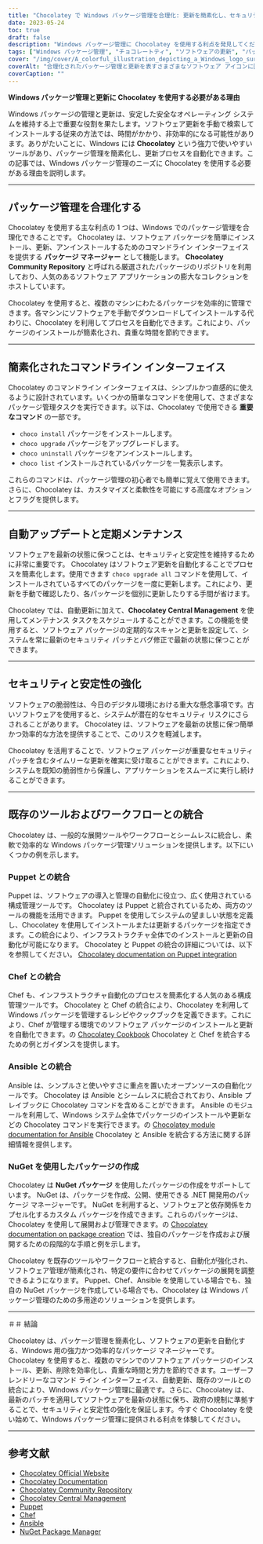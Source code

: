```yaml
---
title: "Chocolatey で Windows パッケージ管理を合理化: 更新を簡素化し、セキュリティを強化"
date: 2023-05-24
toc: true
draft: false
description: "Windows パッケージ管理に Chocolatey を使用する利点を発見してください。更新を自動化し、時間を節約し、システム セキュリティを確保します。"
tags: ["Windows パッケージ管理", "チョコレートティ", "ソフトウェアの更新", "パッケージマネージャー", "コマンドラインインターフェース", "自動アップデート", "定期メンテナンス", "安全", "安定", "統合", "政府の規制", "コンプライアンス", "傀儡", "シェフ", "アンシブル", "NuGet パッケージ", "国防総省 STIG", "パッケージ管理を合理化する", "ソフトウェアの脆弱性", "導入ツール", "Windows アップデート", "Windows パッケージの更新", "Windows ソフトウェア管理", "Windowsパッケージマネージャー", "パッケージ管理ツール", "自動パッケージ更新", "Windows セキュリティ更新プログラム", "ソフトウェアパッケージのインストール", "Windows ソフトウェアの展開", "パッケージ管理システム", "Windows ソフトウェア リポジトリ", "Windows ソフトウェア キャッシュ"]
cover: "/img/cover/A_colorful_illustration_depicting_a_Windows_logo_surrounded.png"
coverAlt: "合理化されたパッケージ管理と更新を表すさまざまなソフトウェア アイコンに囲まれた Windows ロゴを描いたカラフルなイラスト。"
coverCaption: ""
---
```


**Windows パッケージ管理と更新に Chocolatey を使用する必要がある理由**

Windows パッケージの管理と更新は、安定した安全なオペレーティング システムを維持する上で重要な役割を果たします。ソフトウェア更新を手動で検索してインストールする従来の方法では、時間がかかり、非効率的になる可能性があります。ありがたいことに、Windows には **Chocolatey** という強力で使いやすいツールがあり、パッケージ管理を簡素化し、更新プロセスを自動化できます。この記事では、Windows パッケージ管理のニーズに Chocolatey を使用する必要がある理由を説明します。

______

## パッケージ管理を合理化する

Chocolatey を使用する主な利点の 1 つは、Windows でのパッケージ管理を合理化できることです。 Chocolatey は、ソフトウェア パッケージを簡単にインストール、更新、アンインストールするためのコマンドライン インターフェイスを提供する **パッケージ マネージャー** として機能します。 **Chocolatey Community Repository** と呼ばれる厳選されたパッケージのリポジトリを利用しており、人気のあるソフトウェア アプリケーションの膨大なコレクションをホストしています。

Chocolatey を使用すると、複数のマシンにわたるパッケージを効率的に管理できます。各マシンにソフトウェアを手動でダウンロードしてインストールする代わりに、Chocolatey を利用してプロセスを自動化できます。これにより、パッケージのインストールが簡素化され、貴重な時間を節約できます。

______

## 簡素化されたコマンドライン インターフェイス

Chocolatey のコマンドライン インターフェイスは、シンプルかつ直感的に使えるように設計されています。いくつかの簡単なコマンドを使用して、さまざまなパッケージ管理タスクを実行できます。以下は、Chocolatey で使用できる **重要なコマンド** の一部です。

- `choco install` パッケージをインストールします。
- `choco upgrade` パッケージをアップグレードします。
- `choco uninstall` パッケージをアンインストールします。
- `choco list` インストールされているパッケージを一覧表示します。

これらのコマンドは、パッケージ管理の初心者でも簡単に覚えて使用できます。さらに、Chocolatey は、カスタマイズと柔軟性を可能にする高度なオプションとフラグを提供します。

______

## 自動アップデートと定期メンテナンス

ソフトウェアを最新の状態に保つことは、セキュリティと安定性を維持するために非常に重要です。 Chocolatey はソフトウェア更新を自動化することでプロセスを簡素化します。使用できます `choco upgrade all` コマンドを使用して、インストールされているすべてのパッケージを一度に更新します。これにより、更新を手動で確認したり、各パッケージを個別に更新したりする手間が省けます。

Chocolatey では、自動更新に加えて、**Chocolatey Central Management** を使用してメンテナンス タスクをスケジュールすることができます。この機能を使用すると、ソフトウェア パッケージの定期的なスキャンと更新を設定して、システムを常に最新のセキュリティ パッチとバグ修正で最新の状態に保つことができます。

______

## セキュリティと安定性の強化

ソフトウェアの脆弱性は、今日のデジタル環境における重大な懸念事項です。古いソフトウェアを使用すると、システムが潜在的なセキュリティ リスクにさらされることがあります。 Chocolatey は、ソフトウェアを最新の状態に保つ簡単かつ効率的な方法を提供することで、このリスクを軽減します。

Chocolatey を活用することで、ソフトウェア パッケージが重要なセキュリティ パッチを含むタイムリーな更新を確実に受け取ることができます。これにより、システムを既知の脆弱性から保護し、アプリケーションをスムーズに実行し続けることができます。

______

## 既存のツールおよびワークフローとの統合

Chocolatey は、一般的な展開ツールやワークフローとシームレスに統合し、柔軟で効率的な Windows パッケージ管理ソリューションを提供します。以下にいくつかの例を示します。

### Puppet との統合

Puppet は、ソフトウェアの導入と管理の自動化に役立つ、広く使用されている構成管理ツールです。 Chocolatey は Puppet と統合されているため、両方のツールの機能を活用できます。 Puppet を使用してシステムの望ましい状態を定義し、Chocolatey を使用してインストールまたは更新するパッケージを指定できます。この統合により、インフラストラクチャ全体でのインストールと更新の自動化が可能になります。 Chocolatey と Puppet の統合の詳細については、以下を参照してください。 [Chocolatey documentation on Puppet integration](https://docs.chocolatey.org/en-us/features/integrations#puppet)

### Chef との統合

Chef も、インフラストラクチャ自動化のプロセスを簡素化する人気のある構成管理ツールです。 Chocolatey と Chef の統合により、Chocolatey を利用して Windows パッケージを管理するレシピやクックブックを定義できます。これにより、Chef が管理する環境でのソフトウェア パッケージのインストールと更新を自動化できます。の [Chocolatey Cookbook](https://github.com/chocolatey/chocolatey-cookbook) Chocolatey と Chef を統合するための例とガイダンスを提供します。

### Ansible との統合

Ansible は、シンプルさと使いやすさに重点を置いたオープンソースの自動化ツールです。 Chocolatey は Ansible とシームレスに統合されており、Ansible プレイブックに Chocolatey コマンドを含めることができます。 Ansible のモジュールを利用して、Windows システム全体でパッケージのインストールや更新などの Chocolatey コマンドを実行できます。の [Chocolatey module documentation for Ansible](https://docs.ansible.com/ansible/latest/collections/chocolatey/chocolatey/index.html) Chocolatey と Ansible を統合する方法に関する詳細情報を提供します。

### NuGet を使用したパッケージの作成

Chocolatey は **NuGet パッケージ** を使用したパッケージの作成をサポートしています。 NuGet は、パッケージを作成、公開、使用できる .NET 開発用のパッケージ マネージャーです。 NuGet を利用すると、ソフトウェアと依存関係をカプセル化するカスタム パッケージを作成できます。これらのパッケージは、Chocolatey を使用して展開および管理できます。の [Chocolatey documentation on package creation](https://docs.chocolatey.org/en-us/create/create-packages) では、独自のパッケージを作成および展開するための段階的な手順と例を示します。

Chocolatey を既存のツールやワークフローと統合すると、自動化が強化され、ソフトウェア管理が簡素化され、特定の要件に合わせてパッケージの展開を調整できるようになります。 Puppet、Chef、Ansible を使用している場合でも、独自の NuGet パッケージを作成している場合でも、Chocolatey は Windows パッケージ管理のための多用途のソリューションを提供します。

______

＃＃ 結論

Chocolatey は、パッケージ管理を簡素化し、ソフトウェアの更新を自動化する、Windows 用の強力かつ効率的なパッケージ マネージャーです。 Chocolatey を使用すると、複数のマシンでのソフトウェア パッケージのインストール、更新、削除を効率化し、貴重な時間と労力を節約できます。ユーザーフレンドリーなコマンド ライン インターフェイス、自動更新、既存のツールとの統合により、Windows パッケージ管理に最適です。さらに、Chocolatey は、最新のパッチを適用してソフトウェアを最新の状態に保ち、政府の規制に準拠することで、セキュリティと安定性の強化を保証します。今すぐ Chocolatey を使い始めて、Windows パッケージ管理に提供される利点を体験してください。

______

## 参考文献

- [Chocolatey Official Website](https://chocolatey.org/)
- [Chocolatey Documentation](https://docs.chocolatey.org/)
- [Chocolatey Community Repository](https://community.chocolatey.org/packages)
- [Chocolatey Central Management](https://chocolatey.org/central-management)
- [Puppet](https://puppet.com/)
- [Chef](https://www.chef.io/)
- [Ansible](https://www.ansible.com/)
- [NuGet Package Manager](https://www.nuget.org/)
